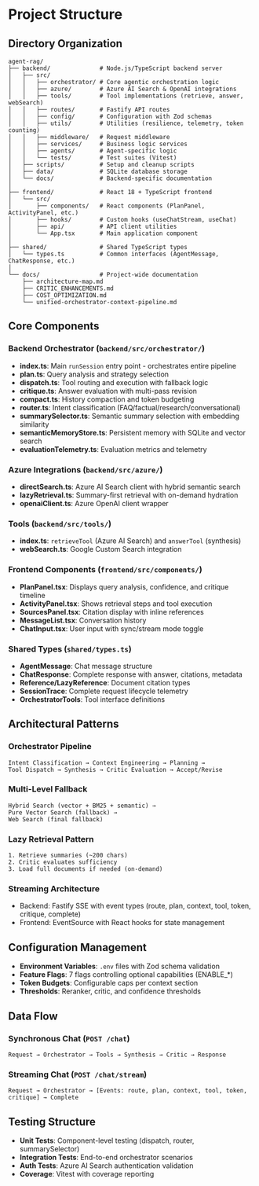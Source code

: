 # Project Structure

## Directory Organization

```
agent-rag/
├── backend/              # Node.js/TypeScript backend server
│   ├── src/
│   │   ├── orchestrator/ # Core agentic orchestration logic
│   │   ├── azure/        # Azure AI Search & OpenAI integrations
│   │   ├── tools/        # Tool implementations (retrieve, answer, webSearch)
│   │   ├── routes/       # Fastify API routes
│   │   ├── config/       # Configuration with Zod schemas
│   │   ├── utils/        # Utilities (resilience, telemetry, token counting)
│   │   ├── middleware/   # Request middleware
│   │   ├── services/     # Business logic services
│   │   ├── agents/       # Agent-specific logic
│   │   └── tests/        # Test suites (Vitest)
│   ├── scripts/          # Setup and cleanup scripts
│   ├── data/             # SQLite database storage
│   └── docs/             # Backend-specific documentation
│
├── frontend/             # React 18 + TypeScript frontend
│   └── src/
│       ├── components/   # React components (PlanPanel, ActivityPanel, etc.)
│       ├── hooks/        # Custom hooks (useChatStream, useChat)
│       ├── api/          # API client utilities
│       └── App.tsx       # Main application component
│
├── shared/               # Shared TypeScript types
│   └── types.ts          # Common interfaces (AgentMessage, ChatResponse, etc.)
│
└── docs/                 # Project-wide documentation
    ├── architecture-map.md
    ├── CRITIC_ENHANCEMENTS.md
    ├── COST_OPTIMIZATION.md
    └── unified-orchestrator-context-pipeline.md
```

## Core Components

### Backend Orchestrator (`backend/src/orchestrator/`)
- **index.ts**: Main `runSession` entry point - orchestrates entire pipeline
- **plan.ts**: Query analysis and strategy selection
- **dispatch.ts**: Tool routing and execution with fallback logic
- **critique.ts**: Answer evaluation with multi-pass revision
- **compact.ts**: History compaction and token budgeting
- **router.ts**: Intent classification (FAQ/factual/research/conversational)
- **summarySelector.ts**: Semantic summary selection with embedding similarity
- **semanticMemoryStore.ts**: Persistent memory with SQLite and vector search
- **evaluationTelemetry.ts**: Evaluation metrics and telemetry

### Azure Integrations (`backend/src/azure/`)
- **directSearch.ts**: Azure AI Search client with hybrid semantic search
- **lazyRetrieval.ts**: Summary-first retrieval with on-demand hydration
- **openaiClient.ts**: Azure OpenAI client wrapper

### Tools (`backend/src/tools/`)
- **index.ts**: `retrieveTool` (Azure AI Search) and `answerTool` (synthesis)
- **webSearch.ts**: Google Custom Search integration

### Frontend Components (`frontend/src/components/`)
- **PlanPanel.tsx**: Displays query analysis, confidence, and critique timeline
- **ActivityPanel.tsx**: Shows retrieval steps and tool execution
- **SourcesPanel.tsx**: Citation display with inline references
- **MessageList.tsx**: Conversation history
- **ChatInput.tsx**: User input with sync/stream mode toggle

### Shared Types (`shared/types.ts`)
- **AgentMessage**: Chat message structure
- **ChatResponse**: Complete response with answer, citations, metadata
- **Reference/LazyReference**: Document citation types
- **SessionTrace**: Complete request lifecycle telemetry
- **OrchestratorTools**: Tool interface definitions

## Architectural Patterns

### Orchestrator Pipeline
```
Intent Classification → Context Engineering → Planning → 
Tool Dispatch → Synthesis → Critic Evaluation → Accept/Revise
```

### Multi-Level Fallback
```
Hybrid Search (vector + BM25 + semantic) →
Pure Vector Search (fallback) →
Web Search (final fallback)
```

### Lazy Retrieval Pattern
```
1. Retrieve summaries (~200 chars)
2. Critic evaluates sufficiency
3. Load full documents if needed (on-demand)
```

### Streaming Architecture
- Backend: Fastify SSE with event types (route, plan, context, tool, token, critique, complete)
- Frontend: EventSource with React hooks for state management

## Configuration Management
- **Environment Variables**: `.env` files with Zod schema validation
- **Feature Flags**: 7 flags controlling optional capabilities (ENABLE_*)
- **Token Budgets**: Configurable caps per context section
- **Thresholds**: Reranker, critic, and confidence thresholds

## Data Flow

### Synchronous Chat (`POST /chat`)
```
Request → Orchestrator → Tools → Synthesis → Critic → Response
```

### Streaming Chat (`POST /chat/stream`)
```
Request → Orchestrator → [Events: route, plan, context, tool, token, critique] → Complete
```

## Testing Structure
- **Unit Tests**: Component-level testing (dispatch, router, summarySelector)
- **Integration Tests**: End-to-end orchestrator scenarios
- **Auth Tests**: Azure AI Search authentication validation
- **Coverage**: Vitest with coverage reporting
